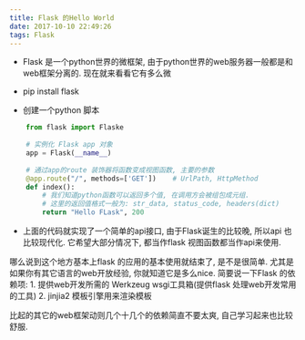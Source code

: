 ```yaml
---
title: Flask 的Hello World
date: 2017-10-10 22:49:26
tags: Flask
---
```

* Flask 是一个python世界的微框架, 由于python世界的web服务器一般都是和web框架分离的.
  现在就来看看它有多么微

* pip install flask  
* 创建一个python 脚本
```python
    from flask import Flaske
    
    # 实例化 Flask app 对象 
    app = Flask(__name__)
    
    # 通过app的route 装饰器将函数变成视图函数, 主要的参数
    @app.route("/", methods=['GET'])    # UrlPath, HttpMethod
    def index():
        # 我们知道python函数可以返回多个值, 在调用方会被组包成元组.
        # 这里的返回值格式一般为: str_data, status_code, headers(dict)
        return "Hello FLask", 200

```
* 上面的代码就实现了一个简单的api接口, 由于Flask诞生的比较晚, 所以api 也比较现代化.
  它希望大部分情况下, 都当作flask 视图函数都当作api来使用.

哪么说到这个地方基本上flask 的应用的基本使用就结束了, 是不是很简单. 尤其是如果你有其它语言的web开放经验, 你就知道它是多么nice.
简要说一下Flask 的依赖项:
    1. 提供web开发所需的 Werkzeug wsgi工具箱(提供flask 处理web开发常用的工具)
    2. jinjia2 模板引擎用来渲染模板
    
比起的其它的web框架动则几个十几个的依赖简直不要太爽, 自己学习起来也比较舒服.
